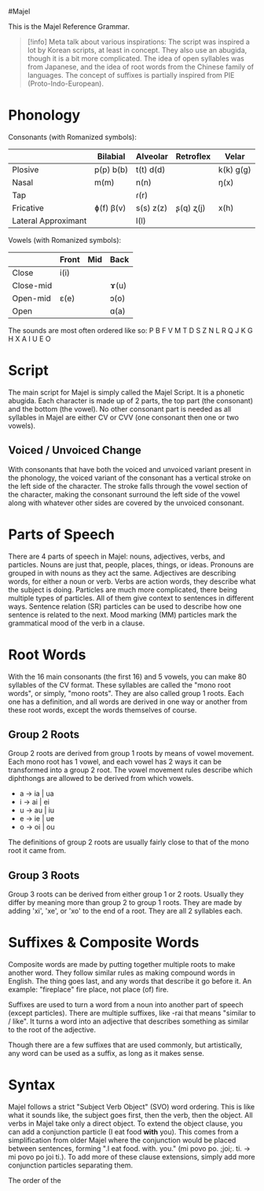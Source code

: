 #Majel

This is the Majel Reference Grammar.

> [!info] 
> Meta talk about various inspirations:
> The script was inspired a lot by Korean scripts, at least in concept. They also use an abugida, though it is a bit more complicated. The idea of open syllables was from Japanese, and the idea of root words from the Chinese family of languages. The concept of suffixes is partially inspired from PIE (Proto-Indo-European).

# Phonology
Consonants (with Romanized symbols):

|                     | Bilabial  | Alveolar  | Retroflex | Velar     |
| ------------------- | --------- | --------- | --------- | --------- |
| Plosive             | p(p) b(b) | t(t) d(d) |           | k(k) g(g) |
| Nasal               | m(m)      | n(n)      |           | ŋ(x)      |
| Tap                 |           | ɾ(r)      |           |           |
| Fricative           | ɸ(f) β(v) | s(s) z(z) | ʂ(q) ʐ(j) | x(h)      |
| Lateral Approximant |           | l(l)      |           |           |
Vowels (with Romanized symbols):

|           | Front | Mid | Back |
| --------- | ----- | --- | ---- |
| Close     | i(i)  |     |      |
| Close-mid |       |     | ɤ(u) |
| Open-mid  | ɛ(e)  |     | ɔ(o) |
| Open      |       |     | ɑ(a) |
The sounds are most often ordered like so:
P B F V M T D S Z N L R Q J K G H X A I U E O
# Script
The main script for Majel is simply called the Majel Script. It is a phonetic abugida. Each character is made up of 2 parts, the top part (the consonant) and the bottom (the vowel). No other consonant part is needed as all syllables in Majel are either CV or CVV (one consonant then one or two vowels).
## Voiced / Unvoiced Change
With consonants that have both the voiced and unvoiced variant present in the phonology, the voiced variant of the consonant has a vertical stroke on the left side of the character. The stroke falls through the vowel section of the character, making the consonant surround the left side of the vowel along with whatever other sides are covered by the unvoiced consonant.
# Parts of Speech
There are 4 parts of speech in Majel: nouns, adjectives, verbs, and particles. Nouns are just that, people, places, things, or ideas. Pronouns are grouped in with nouns as they act the same. Adjectives are describing words, for either a noun or verb. Verbs are action words, they describe what the subject is doing. Particles are much more complicated, there being multiple types of particles. All of them give context to sentences in different ways. Sentence relation (SR) particles can be used to describe how one sentence is related to the next. Mood marking (MM) particles mark the grammatical mood of the verb in a clause.
# Root Words
With the 16 main consonants (the first 16) and 5 vowels, you can make 80 syllables of the CV format. These syllables are called the "mono root words", or simply, "mono roots". They are also called group 1 roots. Each one has a definition, and all words are derived in one way or another from these root words, except the words themselves of course.
## Group 2 Roots
Group 2 roots are derived from group 1 roots by means of vowel movement. Each mono root has 1 vowel, and each vowel has 2 ways it can be transformed into a group 2 root. The vowel movement rules describe which diphthongs are allowed to be derived from which vowels.
- a -> ia | ua
- i -> ai | ei
- u -> au | iu
- e -> ie | ue
- o -> oi | ou

The definitions of group 2 roots are usually fairly close to that of the mono root it came from.

## Group 3 Roots
Group 3 roots can be derived from either group 1 or 2 roots. Usually they differ by meaning more than group 2 to group 1 roots. They are made by adding 'xi', 'xe', or 'xo' to the end of a root. They are all 2 syllables each.
# Suffixes & Composite Words
Composite words are made by putting together multiple roots to make another word. They follow similar rules as making compound words in English. The thing goes last, and any words that describe it go before it. An example: "fireplace" fire place, not place (of) fire.

Suffixes are used to turn a word from a noun into another part of speech (except particles). There are multiple suffixes, like -rai that means "similar to / like". It turns a word into an adjective that describes something as similar to the root of the adjective.

Though there are a few suffixes that are used commonly, but artistically, any word can be used as a suffix, as long as it makes sense.
# Syntax
Majel follows a strict "Subject Verb Object" (SVO) word ordering. This is like what it sounds like, the subject goes first, then the verb, then the object. All verbs in Majel take only a direct object. To extend the object clause, you can add a conjunction particle (I eat food __with__ you). This comes from a simplification from older Majel where the conjunction would be placed between sentences, forming ".I eat food. with. you." (mi povo po. ;joi;. ti. -> mi povo po joi ti.). To add more of these clause extensions, simply add more conjunction particles separating them.

The order of the 
